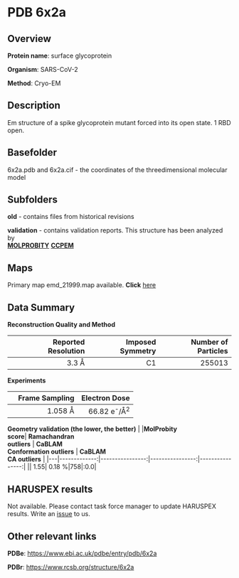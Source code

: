 # PDB 6x2a

## Overview

**Protein name**: surface glycoprotein

**Organism**: SARS-CoV-2

**Method**: Cryo-EM

## Description

Em structure of a spike glycoprotein mutant forced into its open state. 1 RBD open.

## Basefolder

6x2a.pdb and 6x2a.cif - the coordinates of the threedimensional molecular model

## Subfolders



**old** - contains files from historical revisions

**validation** - contains validation reports. This structure has been analyzed by <br>  [**MOLPROBITY**](https://github.com/thorn-lab/coronavirus_structural_task_force/tree/master/pdb/surface_glycoprotein/SARS-CoV-2/6x2a/validation/molprobity)   [**CCPEM**](https://github.com/thorn-lab/coronavirus_structural_task_force/tree/master/pdb/surface_glycoprotein/SARS-CoV-2/6x2a/validation/ccpem-validation) 



## Maps

Primary map emd_21999.map available. **Click** [here](http://ftp.wwpdb.org/pub/emdb/structures/EMD-21999/map/) 

## Data Summary
**Reconstruction Quality and Method**

|   | Reported Resolution | Imposed Symmetry | Number of Particles |
|---|-------------:|----------------:|--------------:|
|   |3.3 Å|C1|255013|

**Experiments**

|   | Frame Sampling | Electron Dose |
|---|-------------:|----------------:|
|   |1.058 Å|66.82 e<sup>-</sup>/Å<sup>2</sup>|

**Geometry validation (the lower, the better)**
|   |**MolProbity<br>score**| **Ramachandran<br>outliers** | **CaBLAM<br>Conformation outliers** | **CaBLAM<br>CA outliers** |
|---|-------------:|----------------:|----------------:|----------------:|
||  1.55|  0.18 %|758|:0.0|

## HARUSPEX results

Not available. Please contact task force manager to update HARUSPEX results. Write an [issue](https://github.com/thorn-lab/coronavirus_structural_task_force/issues) to us.

## Other relevant links 
**PDBe**:  https://www.ebi.ac.uk/pdbe/entry/pdb/6x2a
 
**PDBr**: https://www.rcsb.org/structure/6x2a 
